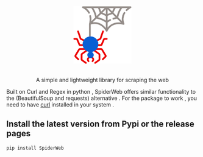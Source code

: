 <div align="center">
<img src="SpiderWeb.png" height=30% width=30%>
</div>
<br>
<div align="center">
<p>A simple and lightweight library for scraping the web</p>
</div>
<p>Built on Curl and Regex in python , SpiderWeb offers similar functionality to the (BeautifulSoup and requests) alternative . For the package to work , you need to have <a href="https://help.ubidots.com/en/articles/2165289-learn-how-to-install-run-curl-on-windows-macosx-linux">curl</a> installed in your system . </p>

## Install the latest version from Pypi or the release pages
```shell
pip install SpiderWeb
```
